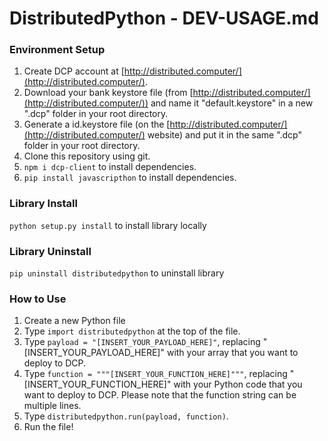 # DistributedPython - DEV-USAGE.md

### Environment Setup
1. Create DCP account at [http://distributed.computer/](http://distributed.computer/).
2. Download your bank keystore file (from [http://distributed.computer/](http://distributed.computer/)) and name it "default.keystore" in a new ".dcp" folder in your root directory.
3. Generate a id.keystore file (on the [http://distributed.computer/](http://distributed.computer/) website) and put it in the same ".dcp" folder in your root directory.
4. Clone this repository using git.
5. ```npm i dcp-client``` to install dependencies.
6. ```pip install javascripthon``` to install dependencies.

### Library Install
```python setup.py install``` to install library locally

### Library Uninstall
```pip uninstall distributedpython``` to uninstall library

### How to Use
1. Create a new Python file
2. Type ```import distributedpython``` at the top of the file.
3. Type ```payload = "[INSERT_YOUR_PAYLOAD_HERE]"```, replacing "[INSERT_YOUR_PAYLOAD_HERE]" with your array that you want to deploy to DCP.
4. Type ```function = """[INSERT_YOUR_FUNCTION_HERE]"""```, replacing "[INSERT_YOUR_FUNCTION_HERE]" with your Python code that you want to deploy to DCP. Please note that the function string can be multiple lines.
5. Type ```distributedpython.run(payload, function)```.
6. Run the file!